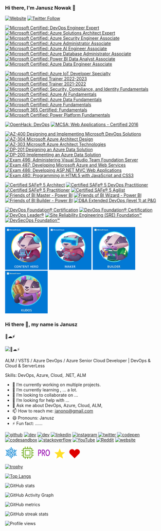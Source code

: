 ### Hi there, I'm Janusz Nowak 👋

[![Website](https://img.shields.io/website?label=blog.janono.pl&style=for-the-badge&url=https%3A%2F%2Fblog.janono.pl)](https://blog.janono.pl)
[![Twitter Follow](https://img.shields.io/twitter/follow/jnowwwak?color=1DA1F2&logo=twitter&style=for-the-badge)](https://twitter.com/intent/follow?original_referer=https%3A%2F%2Fgithub.com%2Fjanusznowak&screen_name=jnowwwak)

<div>
<a href='https://www.credly.com/badges/1f5a95f5-c6e1-4d39-b639-c18578f3ba35' title='Microsoft Certified: DevOps Engineer Expert'><img src='https://images.credly.com/images/c3ab66f8-5d59-4afa-a6c2-0ba30a1989ca/CERT-Expert-DevOps-Engineer-600x600.png' width="140" alt='Microsoft Certified: DevOps Engineer Expert'/></a>
<a href='https://www.credly.com/badges/fc8d9f26-13f1-4e43-ac2c-3d5c7f7ab607' title='Microsoft Certified: Azure Solutions Architect Expert'><img src='https://images.credly.com/images/987adb7e-49be-4e24-b67e-55986bd3fe66/azure-solutions-architect-expert-600x600.png' width="140" alt='Microsoft Certified: Azure Solutions Architect Expert'/></a>
<a href='https://www.credly.com/badges/ab67e9ab-703b-4e3f-a357-d6b8b2112ad1' title='Microsoft Certified: Azure Security Engineer Associate'><img src='https://images.credly.com/images/1ad16b6f-2c71-4a2e-ae74-ec69c4766039/azure-security-engineer-associate600x600.png' width="140" alt='Microsoft Certified: Azure Security Engineer Associate'/></a>
<a href='https://www.credly.com/badges/197d2da7-999f-4bdf-9576-6e84b4e3c28b' title='Microsoft Certified: Azure Administrator Associate'><img src='https://images.credly.com/images/336eebfc-0ac3-4553-9a67-b402f491f185/azure-administrator-associate-600x600.png' width="140" alt='Microsoft Certified: Azure Administrator Associate'/></a>
<a href='https://www.credly.com/badges/0136959a-ee6e-4799-aec2-7fdb27d68427' title='Microsoft Certified: Azure AI Engineer Associate'><img src='https://images.credly.com/images/1fab226c-0e60-4b45-9853-1905a4b6853a/azure-ai-engineer-600x600.png' width="140" alt='Microsoft Certified: Azure AI Engineer Associate'/></a>
<a href='https://www.credly.com/badges/6f9089a0-6e90-46b7-8d36-c452ae84395a' title='Microsoft Certified: Azure Database Administrator Associate'><img src='https://images.credly.com/images/edc0b0d8-55ec-4dfe-9353-22c1bc4e07e8/azure-database-administrator-associate-600x600.png' width="140" alt='Microsoft Certified: Azure Database Administrator Associate'/></a>
<a href='https://www.credly.com/badges/ea553db9-ee65-4aee-a895-271b97356a20' title='Microsoft Certified: Power BI Data Analyst Associate'><img src='https://images.credly.com/size/600x600/images/9230b95b-2cb5-44be-bc07-301f9b753e27/image.png' width="140" alt='Microsoft Certified: Power BI Data Analyst Associate'/></a>
<a href='https://www.credly.com/badges/f78834da-4500-4364-9887-ed46af870cde' title='Microsoft Certified: Azure Data Engineer Associate'><img src='https://images.credly.com/images/61542181-0e8d-496c-a17c-3d4bf590eda1/azure-data-engineer-associate-600x600.png' width="140" alt='Microsoft Certified: Azure Data Engineer Associate'/></a>

<a href='https://www.credly.com/badges/0a12be8d-f1c1-4d9e-8015-1258b9e288e3' title='Microsoft Certified: Azure IoT Developer Specialty'><img src='https://images.credly.com/images/2711b780-c3f1-4678-a9ae-f6c49c379189/specialty-azure-iot-developer-600x600.png' width="140" alt='Microsoft Certified: Azure IoT Developer Specialty'/></a>
<a href='https://www.credly.com/badges/ffdb768e-d91f-4b53-ac6e-3f77f449115e' title='Microsoft Certified Trainer 2022-2023'><img src='https://images.credly.com/images/4cda21c8-5a97-4eb1-831f-f4c52cab2125/MCT-Microsoft_Certified_Trainer-600x600.png' width="140" alt='Microsoft Certified Trainer 2022-2023'/></a>
<a href='https://www.credly.com/badges/a5028025-250b-4db0-a3d3-97d0d34948ea' title='Microsoft Certified Trainer 2021-2022'><img src='https://images.credly.com/images/a6ea4416-4f34-4a85-bc24-eb3fe32fd241/MCT-Microsoft_Certified_Trainer-600x600.png' width="140" alt='Microsoft Certified Trainer 2021-2022'/></a>
<a href='https://www.credly.com/badges/86dac9a4-f400-481e-8ced-7366473f4aa7' title='Microsoft Certified: Security, Compliance, and Identity Fundamentals'><img src='https://images.credly.com/images/fc1352af-87fa-4947-ba54-398a0e63322e/security-compliance-and-identity-fundamentals-600x600.png' width="140" alt='Microsoft Certified: Security, Compliance, and Identity Fundamentals'/></a>
<a href='https://www.credly.com/badges/b3fa8833-a9d7-488b-b067-3e4dc482753a' title='Microsoft Certified: Azure AI Fundamentals'><img src='https://images.credly.com/images/4136ced8-75d5-4afb-8677-40b6236e2672/azure-ai-fundamentals-600x600.png' width="140" alt='Microsoft Certified: Azure AI Fundamentals'/></a>
<a href='https://www.credly.com/badges/82bae488-419b-4338-aa2f-1e105bf1ac1b' title='Microsoft Certified: Azure Data Fundamentals'><img src='https://images.credly.com/images/70eb1e3f-d4de-4377-a062-b20fb29594ea/azure-data-fundamentals-600x600.png' width="140" alt='Microsoft Certified: Azure Data Fundamentals'/></a>
<a href='https://www.credly.com/badges/1917e583-4ec4-4ff6-bd31-cd14992980c6' title='Microsoft Certified: Azure Fundamentals'><img src='https://images.credly.com/images/6a254dad-77e5-4e71-8049-94e5c7a15981/azure-fundamentals-600x600.png' width="140" alt='Microsoft Certified: Azure Fundamentals'/></a>
   <a href='https://www.credly.com/badges/422dd40b-b16a-4f95-b400-2f0f314c428e' title='Microsoft 365 Certified: Fundamentals'><img src='https://images.credly.com/images/5c96fc59-1174-4dd0-a5c1-56772e38d8c7/microsoft365-fundamentals-600x600.png' width='140' alt='Microsoft 365 Certified: Fundamentals'/></a>
<a href='https://www.credly.com/badges/26557c6f-536f-4b95-8e17-9f544cad0006' title='Microsoft Certified: Power Platform Fundamentals'><img src='https://images.credly.com/images/2a6251f2-737b-4bf6-9190-d77570cc76fc/CERT-Fundamentals-Power-Platform.png' width='140' alt='Microsoft Certified: Power Platform Fundamentals'/></a>
   

<a href='https://www.credly.com/badges/bf60eeb8-cb20-4e53-a834-4c389fdef54e' title='OpenHack: DevOps'><img src='https://images.credly.com/images/0384f554-6401-42d2-b494-02a6d2fd3013/DevOps.png' width="140" alt='OpenHack: DevOps'/></a>
<a href='https://www.credly.com/badges/3d76531a-3435-4e6a-acd9-1433ebf2150f' title='MCSA: Web Applications - Certified 2016'><img src='https://images.credly.com/images/421ca115-c03d-403d-893c-da7652bb8619/MCSA_Web_Applications-01.png' width="140" alt='MCSA: Web Applications - Certified 2016'/></a>

<a href='https://www.credly.com/badges/6c62e0c7-59fc-45d9-8519-a6050873e992' title='AZ-400 Designing and Implementing Microsoft DevOps Solutions'><img src='https://images.credly.com/images/107e2eb6-f394-40eb-83d2-d8c9b7d34555/exam-az400-600x600.png' width="140" alt='AZ-400 Designing and Implementing Microsoft DevOps Solutions'/></a>
<a href='https://www.credly.com/badges/5c037340-c4d2-4b11-855d-f9f9f630c04a' title='AZ-304 Microsoft Azure Architect Design'><img src='https://images.credly.com/images/bfdff01e-a9dd-41fc-9301-8a90585c19bb/EXAM-Expert-AZ-304-600x600.png' width="140" alt='AZ-304 Microsoft Azure Architect Design'/></a>
<a href='https://www.credly.com/badges/8eeb805d-46bd-4b25-a149-7e605895f9c4' title='AZ-303 Microsoft Azure Architect Technologies'><img src='https://images.credly.com/images/285339cc-675a-4b1a-bdd9-283868af2fc8/EXAM-Expert-AZ-303-600x600.png' width="140" alt='AZ-303 Microsoft Azure Architect Technologies'/></a>
<a href='https://www.credly.com/badges/227d5da9-b2eb-430e-99c7-876e5c173ebb' title='DP-201 Designing an Azure Data Solution'><img src='https://images.credly.com/images/c4671de2-68f7-4219-952d-2e955e25f453/exam-dp201-600x600.png' width="140" alt='DP-201 Designing an Azure Data Solution'/></a>
<a href='https://www.credly.com/badges/84aee9a0-4c3c-471b-bd66-2cd0d38b4335' title='DP-200 Implementing an Azure Data Solution'><img src='https://images.credly.com/images/af626bbe-ed13-472f-9e72-d4808474acb5/exam-dp200-600x600.png' width="140" alt='DP-200 Implementing an Azure Data Solution'/></a>
<a href='https://www.credly.com/badges/60a169f9-2f79-4ab9-b6a5-40738ee16a0f' title='Exam 496: Administering Visual Studio Team Foundation Server'><img src='https://images.credly.com/images/1f1a5322-f492-4361-984e-cfaae0b0c97b/Exam_496-01.png' width="140" alt='Exam 496: Administering Visual Studio Team Foundation Server'/></a>
<a href='https://www.credly.com/badges/813a6216-f2a9-41d7-b434-eff69eb06e85' title='Exam 487: Developing Microsoft Azure and Web Services'><img src='https://images.credly.com/images/ff9e3554-46b8-474d-8a8c-9285284e6c83/Developing_Microsoft_Azure_and_Web_Services-01.png' width="140" alt='Exam 487: Developing Microsoft Azure and Web Services'/></a>
<a href='https://www.credly.com/badges/b5effd1a-3c70-4b22-b1eb-ded9535c38ae' title='Exam 486: Developing ASP.NET MVC Web Applications'><img src='https://images.credly.com/images/cbab3216-025d-4601-86ee-c5970b348d48/Developing_ASP.NET_MVC_Web_Applications-01.png' width="140" alt='Exam 486: Developing ASP.NET MVC Web Applications'/></a>
<a href='https://www.credly.com/badges/191cd8d8-9bf1-4ef6-977d-3a8d7a9bbdf0' title='Exam 480: Programming in HTML5 with JavaScript and CSS3'><img src='https://images.credly.com/images/84f513e4-256d-4aa0-a29d-973bcb39d87a/Programming_in_HTML5_with_JavaScript_and_Css3-01.png' width="140" alt='Exam 480: Programming in HTML5 with JavaScript and CSS3'/></a>

<a href='https://www.credly.com/badges/f157c780-f611-463f-8090-3221ca4dcf3c' title='Certified SAFe® 5 Architect'><img src='https://images.credly.com/images/43d1e1c6-cee8-4fe5-86bb-f952aa77a179/cert_mark_ARCH_badge_large_300px.png' width="140" alt='Certified SAFe® 5 Architect'/></a>
<a href='https://www.credly.com/badges/39ddf242-16e4-4a4d-b4d6-cbed09689475' title='Certified SAFe® 5 DevOps Practitioner'><img src='https://images.credly.com/images/050eb175-b923-4c68-9dfe-aa8da5f43281/cert_mark_SDP_badge_large_300px.png' width="140" alt='Certified SAFe® 5 DevOps Practitioner'/></a>
<a href='https://www.credly.com/badges/fce290d7-3cb4-4756-b6d9-cf99d6f11066' title='Certified SAFe® 5 Practitioner'><img src='https://images.credly.com/images/f0adcc07-4388-459f-9b98-9a487ff1e8fd/cert_mark_SP_badge_large_300px.png' width="140" alt='Certified SAFe® 5 Practitioner'/></a>
<a href='https://www.credly.com/badges/ded98ce6-b545-4682-9814-ac35b4919a83' title='Certified SAFe® 5 Agilist'><img src='https://images.credly.com/images/969ca68c-6793-4ebc-b35a-1d2663ad3c26/cert_mark_SA_badge_large_300px.png' width="140" alt='Certified SAFe® 5 Agilist'/></a>
<a href='https://www.credly.com/badges/55c4245e-fd37-4baf-9cff-333ae609ea72' title='Friends of BI Master - Power BI'><img src='https://images.credly.com/images/b8a378e7-7986-43b2-b87d-f9232eec439f/PBI_Master_Badge_sq.png' width="140" alt='Friends of BI Master - Power BI'/></a>
<a href='https://www.credly.com/badges/9e21c100-e658-482f-8a70-7ba0848302ef' title='Friends of BI Wizard - Power BI'><img src='https://images.credly.com/images/ddefbfc2-7e89-4b5c-a685-aa48903dbee9/PBI_Wizard_Badge_sq.png' width="140" alt='Friends of BI Wizard - Power BI'/></a>
<a href='https://www.credly.com/badges/f74f58fc-8069-422f-9a65-86c8ae0a425c' title='Friends of BI Builder - Power BI'><img src='https://images.credly.com/images/df0f41b4-8e93-4fb0-a7a3-ddd29f2eb387/PBI_Builder_Badge_sq.png' width="140" alt='Friends of BI Builder - Power BI'/></a>
<a href='https://www.credly.com/badges/3f3bb8e0-5d9b-4951-b315-1fb374d3ad54' title='D&A Extended DevOps (level 1) at P&G'><img src='https://images.credly.com/images/17ceda75-9ce9-4329-bac7-50280ed346e8/daextendeddevops.png' width="140" alt='D&A Extended DevOps (level 1) at P&G'/></a>

<a href="https://devops.credly.com/member-badges/23131093" title="DevOps Foundation® Certification"><img src="https://credlyapp.s3.amazonaws.com/badges/8bbb7b5a060a84447018cb1ee062f85a_17.png" width="140" alt="DevOps Foundation® Certification"/></a>
<a href="https://devops.credly.com/member-badges/23131093" title="DevOps Foundation® Certification"><img src="https://www.devopsinstitute.com/wp-content/uploads/2020/08/DevOpsFoundationBadge.png" width="140" alt="DevOps Foundation® Certification"/></a>
<a href="https://www.devopsinstitute.com/certifications/devops-leader/" title="DevOps Leader®"><img src="https://www.devopsinstitute.com/wp-content/uploads/2020/08/DevOpsLeaderBadge-2.png" width="140" alt="DevOps Leader®"/></a>
<a href="https://www.devopsinstitute.com/certifications/sre-foundation/" title="Site Reliability Engineering (SRE) Foundation℠"><img src="https://www.devopsinstitute.com/wp-content/uploads/2020/08/SREFoundation-2.png" width="140" alt="Site Reliability Engineering (SRE) Foundation℠"/></a>
<a href="https://www.devopsinstitute.com/certifications/devsecops-foundation/" title="DevSecOps Foundation℠"><img src="https://www.devopsinstitute.com/wp-content/uploads/2020/08/DevSecOpsFoundation-2.png" width="140" alt="DevSecOps Foundation℠"/></a>

<!--
<a href="https://www.microsoft.com/skills/azureheroes" title="Azure Hero - Content Hero"><img src="https://www.microsoft.com/Skills/Content/images/azureHeroes/newBadgers/content_hero.jpg" width="200" alt="Azure Hero - Maker"/></a>
<a href="https://www.microsoft.com/skills/azureheroes" title="Azure Hero - Maker"><img src="https://www.microsoft.com/Skills/Content/images/azureHeroes/newBadgers/maker.jpg" width="200" alt="Azure Hero - Maker"/></a>
<a href="https://www.microsoft.com/skills/azureheroes" title="Azure Hero - Builder"><img src="https://www.microsoft.com/Skills/Content/images/azureHeroes/newBadgers/builder.jpg" width="200" alt="Azure Hero - Builder"/></a>
<a href="https://www.microsoft.com/skills/azureheroes" title="Azure Hero - Kudos"><img src="https://www.microsoft.com/Skills/Content/images/azureHeroes/newBadgers/kudos.jpg" width="200" alt="Azure Hero - Kudos"/></a>
-->
<a href="https://www.microsoft.com/skills/azureheroes" title="Azure Heros - Content Hero"><img src="https://github.com/JanuszNowak/janusznowak/raw/master/img/Azure%20Heroes%20-%20Content%20Hero.png" width="140" alt="Azure Hero - Maker"/></a>
<a href="https://www.microsoft.com/skills/azureheroes" title="Azure Heros - Maker"><img src="https://github.com/JanuszNowak/janusznowak/raw/master/img/Azure%20Heroes%20-%20Maker.png" width="140" alt="Azure Hero - Maker"/></a>
<a href="https://www.microsoft.com/skills/azureheroes" title="Azure Heros - Builder"><img src="https://github.com/JanuszNowak/janusznowak/raw/master/img/Azure%20Heroes%20-%20Builder.jpg" width="140" alt="Azure Hero - Builder"/></a>
<a href="https://www.microsoft.com/skills/azureheroes" title="Azure Heros - Kudos"><img src="https://github.com/JanuszNowak/janusznowak/raw/master/img/Azure%20Heroes%20-%20Kudos.jpg" width="140" alt="Azure Hero - Kudos"/></a>
   
   
</div>

<!--
<div>

   
   Azure, Cloud, Dev, DevOps Certyfications:
   <br>
   <a href="https://www.credly.com/badges/ca33f668-2a52-4572-8151-d1179d10ebd7" title="Microsoft Certified: DevOps Engineer Expert">
   <img src="https://images.credly.com/size/600x600/images/c3ab66f8-5d59-4afa-a6c2-0ba30a1989ca/CERT-Expert-DevOps-Engineer-600x600.png" width="140" alt="Microsoft Certified: DevOps 
      Engineer Expert"/>
   </a>
   <a href="https://www.credly.com/badges/e2ac5d12-235d-45f9-80df-2a42740b3f1b" title="Microsoft Certified: Azure Solutions Architect Expert">
   <img src="https://images.credly.com/size/600x600/images/987adb7e-49be-4e24-b67e-55986bd3fe66/azure-solutions-architect-expert-600x600.png" width="140" alt="Microsoft Certified: Az
      ure Solutions Architect Expert"/>
   </a>
   <a href="https://www.credly.com/badges/205c5f21-d69a-4b8e-b16e-01fc4cef3e6d" title="Microsoft Certified: Azure Security Engineer Associate">
   <img src="https://images.credly.com/size/600x600/images/1ad16b6f-2c71-4a2e-ae74-ec69c4766039/azure-security-engineer-associate600x600.png" width="140" alt="Microsoft Certified: Az
      ure Security Engineer Associate"/>
   </a>
   <a href="https://www.credly.com/badges/e7e9f2ea-1f7c-4b8c-988a-80c3689ffd62" title="Microsoft Certified: Azure Administrator Associate">
   <img src="https://images.credly.com/size/600x600/images/35d18649-95c6-4c78-b07a-cfc1362318f3/azure-administrator-associate.png" width="140" alt="Microsoft Certified: Azure Adminis
      trator Associate"/>
   </a>
   <a href="https://www.credly.com/badges/ca891c5b-73ce-49ff-8bf2-eef94445a97f" title="Microsoft Certified: Azure Data Engineer Associate">
   <img src="https://images.credly.com/size/600x600/images/61542181-0e8d-496c-a17c-3d4bf590eda1/azure-data-engineer-associate-600x600.png" width="140" alt="Microsoft Certified: Azure
      Data Engineer Associate"/>
   </a>
   <a href="https://www.credly.com/badges/dcd5f342-d269-4f96-93f8-296c3b983662" title="Microsoft Certified: Data Analyst Associate">
   <img src="https://images.credly.com/size/600x600/images/5cc4fa32-c08f-43c5-ae31-3184e172ad34/CERT-Associate-Data-Analyst-600x600.png" width="140" alt="Microsoft Certified: Data An
      alyst Associate"/>
   </a>
   <a href="https://www.credly.com/badges/92e03c54-3999-4757-9811-4bf7b6fb7c48" title="Microsoft Certified: Azure AI Engineer Associate">
   <img src="https://images.credly.com/size/600x600/images/1fab226c-0e60-4b45-9853-1905a4b6853a/azure-ai-engineer-600x600.png" width="140" alt="Microsoft Certified: Azure AI Engineer
      Associate"/>
   </a>
   <a href="https://www.credly.com/badges/2b1c8264-264f-49c7-9022-d2403d2515cd" title="Microsoft Certified: Azure Database Administrator Associate">
   <img src="https://images.credly.com/size/600x600/images/edc0b0d8-55ec-4dfe-9353-22c1bc4e07e8/azure-database-administrator-associate-600x600.png" width="140" alt="Microsoft Certifi
      ed: Azure Database Administrator Associate"/>
   </a>
   <a href="https://www.credly.com/badges/ee3b9a32-1968-4b9c-96fb-2c173c8b0bfc" title="Microsoft Certified: Azure IoT Developer Specialty">
   <img src="https://images.credly.com/size/600x600/images/2711b780-c3f1-4678-a9ae-f6c49c379189/specialty-azure-iot-developer-600x600.png" width="140" alt="Microsoft Certified: Azure
      IoT Developer Specialty"/>
   </a>
   <a href="https://www.credly.com/badges/e546843f-433a-4441-858e-beff605eefb5" title="Microsoft Certified: Azure Fundamentals">
   <img src="https://images.credly.com/size/600x600/images/6a254dad-77e5-4e71-8049-94e5c7a15981/azure-fundamentals-600x600.png" width="140" alt="Microsoft Certified: Azure Fundamenta
      ls"/>
   </a>
   <a href="https://www.credly.com/badges/b353b013-4b51-4e4f-b151-e1a8259ee73e" title="Microsoft Certified: Azure Data Fundamentals">
   <img src="https://images.credly.com/size/600x600/images/70eb1e3f-d4de-4377-a062-b20fb29594ea/azure-data-fundamentals-600x600.png" width="140" alt="Microsoft Certified: Azure Data 
      Fundamentals"/>
   </a>
   <a href="https://www.credly.com/badges/833bd792-ae7d-448e-ba18-eeaf1885a926" title="Microsoft Certified: Azure AI Fundamentals">
   <img src="https://images.credly.com/size/600x600/images/4136ced8-75d5-4afb-8677-40b6236e2672/azure-ai-fundamentals-600x600.png" width="140" alt="Microsoft Certified: Azure AI Fund
      amentals"/>
   </a>
   <a href="https://www.credly.com/badges/2e497688-fb55-40f7-b77e-feab200733cc" title="MCSA: Web Applications - Certified 2016">
   <img src="https://images.credly.com/size/600x600/images/421ca115-c03d-403d-893c-da7652bb8619/MCSA_Web_Applications-01.png" width="140" alt="MCSA: Web Applications - Certified 2016
      "/>
   <a href="https://www.credly.com/badges/8675a1d5-c560-42fd-8f16-0e83d4602d57" title="Microsoft Certified Trainer 2021-2022">
   <img src="https://images.credly.com/size/600x600/images/a6ea4416-4f34-4a85-bc24-eb3fe32fd241/MCT-Microsoft_Certified_Trainer-600x600.png" width="140" alt="Microsoft Certified Trai
      ner 2021-2022"/>
   </a>
   <div>
      Awards
      <br>
      <a href="https://www.microsoft.com/skills/azureheroes" title="Azure Hero - Maker">
      <img src="https://www.microsoft.com/Skills/Content/images/azureHeroes/newBadgers/maker.jpg" width="240" alt="Azure Hero - Maker"/>
      </a>
      <a href="https://www.microsoft.com/skills/azureheroes" title="Azure Hero - Content Hero">
      <img src="https://www.microsoft.com/Skills/Content/images/azureHeroes/newBadgers/content_hero.jpg" width="240" alt="Azure Hero - Maker"/>
      </a>
      <a href="https://www.credly.com/badges/bf60eeb8-cb20-4e53-a834-4c389fdef54e" title="OpenHack: DevOps">
      <img src="https://images.credly.com/size/600x600/images/0384f554-6401-42d2-b494-02a6d2fd3013/DevOps.png" width="140" alt="OpenHack: DevOps"/>
      </a>
   </div>
   <div>
      Friends of BI P&G
      <br>
      <a href="https://www.credly.com/badges/55c4245e-fd37-4baf-9cff-333ae609ea72" title="Friends of BI Master - Power BI">
      <img src="https://images.credly.com/size/600x600/images/b8a378e7-7986-43b2-b87d-f9232eec439f/PBI_Master_Badge_sq.png" width="140" alt="Friends of BI Master - Power BI"/>
      </a>
      <a href="https://www.credly.com/badges/9e21c140-e658-482f-8a70-7ba0848302ef" title="Friends of BI Wizard - Power BI">
      <img src="https://images.credly.com/size/600x600/images/ddefbfc2-7e89-4b5c-a685-aa48903dbee9/PBI_Wizard_Badge_sq.png" width="140" alt="Friends of BI Wizard - Power BI"/>
      </a>
      <a href="https://www.credly.com/badges/f74f58fc-8069-422f-9a65-86c8ae0a425c" title="Friends of BI Builder - Power BI">
      <img src="https://images.credly.com/size/600x600/images/df0f41b4-8e93-4fb0-a7a3-ddd29f2eb387/PBI_Builder_Badge_sq.png" width="140" alt="Friends of BI Builder - Power BI"/>
      </a>
   </div>
   <div>
      DevOps Institute
      <br>
      <a href="https://devops.credly.com/member-badges/23131093" title="DevOps Foundation® Certification">
      <img src="https://credlyapp.s3.amazonaws.com/badges/8bbb7b5a060a84447018cb1ee062f85a_17.png" width="140" alt="DevOps Foundation® Certification"/>
      </a>
      <a href="https://devops.credly.com/member-badges/23131093" title="DevOps Foundation® Certification">
      <img src="https://www.devopsinstitute.com/wp-content/uploads/2020/08/DevOpsFoundationBadge.png" width="140" alt="DevOps Foundation® Certification"/>
      </a>
      <a href="https://www.devopsinstitute.com/certifications/devops-leader/" title="DevOps Leader®">
      <img src="https://www.devopsinstitute.com/wp-content/uploads/2020/08/DevOpsLeaderBadge-2.png" width="140" alt="DevOps Leader®"/>
      </a>
      <a href="https://www.devopsinstitute.com/certifications/sre-foundation/" title="Site Reliability Engineering (SRE) Foundation℠">
      <img src="https://www.devopsinstitute.com/wp-content/uploads/2020/08/SREFoundation-2.png" width="140" alt="Site Reliability Engineering (SRE) Foundation℠"/>
      </a>
      <a href="https://www.devopsinstitute.com/certifications/devsecops-foundation/" title="DevSecOps Foundation℠">
      <img src="https://www.devopsinstitute.com/wp-content/uploads/2020/08/DevSecOpsFoundation-2.png" width="140" alt="DevSecOps Foundation℠"/>
      </a>  
   </div>
   <div>
      SAFe
      <br>
      <a href="https://www.credly.com/badges/47996eae-5885-4502-98f5-41a6028e153a" title="Certified SAFe® 5 Agilist">
      <img src="https://images.credly.com/size/600x600/images/969ca68c-6793-4ebc-b35a-1d2663ad3c26/cert_mark_SA_badge_large_300px.png" width="140" alt="Certified SAFe® 5 Agilist"/>
      </a>
   </div>
   <div>
      Exams Microsoft
      <br>
      <a href="https://www.credly.com/badges/2d2b4b07-4b3e-441b-b7b2-10053e2f4fc7" title="AZ-400 Designing and Implementing Microsoft DevOps Solutions">
      <img src="https://images.credly.com/size/600x600/images/107e2eb6-f394-40eb-83d2-d8c9b7d34555/exam-az400-600x600.png" width="140" alt="AZ-400 Designing and Implementing Microsoft D
         evOps Solutions"/>
      </a>
      <a href="https://www.credly.com/badges/651f707f-826d-4006-95e6-c36ad6e30f9a" title="AZ-303 Microsoft Azure Architect Technologies">
      <img src="https://images.credly.com/size/600x600/images/285339cc-675a-4b1a-bdd9-283868af2fc8/EXAM-Expert-AZ-303-600x600.png" width="140" alt="AZ-303 Microsoft Azure Architect Tech
         nologies"/>
      </a>
      <a href="https://www.credly.com/badges/f7ce3231-9b3c-4287-8db4-76ab42a05a28" title="AZ-304 Microsoft Azure Architect Design">
      <img src="https://images.credly.com/size/600x600/images/bfdff01e-a9dd-41fc-9301-8a90585c19bb/EXAM-Expert-AZ-304-600x600.png" width="140" alt="AZ-304 Microsoft Azure Architect Desi
         gn"/>
      </a>
      <a href="https://www.credly.com/badges/26117260-b59f-4c6b-9310-c14f357c3e79" title="DP-200 Implementing an Azure Data Solution">
      <img src="https://images.credly.com/size/600x600/images/af626bbe-ed13-472f-9e72-d4808474acb5/exam-dp200-600x600.png" width="140" alt="DP-200 Implementing an Azure Data Solution"/>
      </a>
      <a href="https://www.credly.com/badges/2dbc524a-3cdc-4802-ae15-51d869aac750" title="DP-201 Designing an Azure Data Solution">
      <img src="https://images.credly.com/size/600x600/images/c4671de2-68f7-4219-952d-2e955e25f453/exam-dp201-600x600.png" width="140" alt="DP-201 Designing an Azure Data Solution"/>
      </a>
      <a href="https://www.credly.com/badges/c8aa0b27-2ed1-4852-95ea-adaa17099fd6" title="Exam 480: Programming in HTML5 with JavaScript and CSS3">
      <img src="https://images.credly.com/size/600x600/images/84f513e4-256d-4aa0-a29d-973bcb39d87a/Programming_in_HTML5_with_JavaScript_and_Css3-01.png" width="140" alt="Exam 480: Progr
         amming in HTML5 with JavaScript and CSS3"/>
      </a>
      <a href="https://www.credly.com/badges/96c7dae0-acc0-479c-ad4e-b353dcfc8ef6" title="Exam 486: Developing ASP.NET MVC Web Applications">
      <img src="https://images.credly.com/size/600x600/images/cbab3216-025d-4601-86ee-c5970b348d48/Developing_ASP.NET_MVC_Web_Applications-01.png" width="140" alt="Exam 486: Developing 
         ASP.NET MVC Web Applications"/>
      </a>
      <a href="https://www.credly.com/badges/d06397c1-e850-414c-a980-92973b226950" title="Exam 487: Developing Microsoft Azure and Web Services">
      <img src="https://images.credly.com/size/600x600/images/ff9e3554-46b8-474d-8a8c-9285284e6c83/Developing_Microsoft_Azure_and_Web_Services-01.png" width="140" alt="Exam 487: Develop
         ing Microsoft Azure and Web Services"/>
      </a>
      <a href="https://www.credly.com/badges/93ad8065-842c-4a27-93de-55638425c2e6" title="Exam 496: Administering Visual Studio Team Foundation Server">
      <img src="https://images.credly.com/size/600x600/images/1f1a5322-f492-4361-984e-cfaae0b0c97b/Exam_496-01.png" width="140" alt="Exam 496: Administering Visual Studio Team Foundatio
         n Server"/>
      </a>
   </div>
</div>

-->

<!--
<div>
<a href="https://www.credly.com/earner/earned/badge/ca33f668-2a52-4572-8151-d1179d10ebd7" title="Microsoft Certified: DevOps Engineer Expert">
  <img src="./img/Microsoft Certified_ DevOps Engineer Expert.png?raw=true" width="140" alt="Microsoft Certified: DevOps Engineer Expert"/>
</a>
<a href="https://www.credly.com/earner/earned/badge/e2ac5d12-235d-45f9-80df-2a42740b3f1b">
  <img src="./img/Microsoft Certified_ Azure Solutions Architect Expert.png?raw=true" width="140" alt="Microsoft Certified: Azure Solutions Architect Expert"/>
</a>
<a href="https://www.credly.com/earner/earned/badge/205c5f21-d69a-4b8e-b16e-01fc4cef3e6d">
  <img src="./img/Microsoft Certified_ Azure Security Engineer Associate.png?raw=true" width="140"alt="Microsoft Certified: Azure Security Engineer Associate"/>
</a>
</div>
-->
<!--
<div>
<img src="./img/Designing and Implementing Microsoft DevOps Solutions .png?raw=true" width="140"/>

<img src="./img/Programming in HTML5 with JavaScript and CSS3 .png?raw=true" width="140"/><img src="./img/Microsoft Specialist_ Programming in HTML5 with JavaScript and CSS3.png?raw=true" width="140"/>
<img src="./img/Microsoft Certified Professional_ Microsoft Certified Professional.png?raw=true" width="140"/>
<img src="./img/Developing ASP.NET MVC Web Applications .png?raw=true" width="140"/>
<img src="./img/Developing Microsoft Azure and Web Services .png?raw=true" width="140"/>
<img src="./img/Microsoft Certified Solutions Developer_ Web Applications (Inactive).png?raw=true" width="140"/>
<img src="./img/Administering Visual Studio Team Foundation Server .png?raw=true" width="140"/>
<img src="./img/Microsoft Certified Solutions Associate_ Web Applications (Charter)*.png?raw=true" width="140"/>
<img src="./img/Information security in the cloud according to ISO / IEC 27017_ 2015 with elements of protection of personal data processed in the cloud (ISO / OEC 27018_ 2014).png?raw=true" width="140"/>
<img src="./img/DevOps Foundation® Certification.png?raw=true" width="140"/>
<img src="./img/Azure Hero - Maker.png?raw=true" width="140"/>
<img src="./img/Azure Hero - Content Hero.png?raw=true" width="140"/>
<img src="./img/Microsoft Azure Fundamentals .png?raw=true" width="140"/>
<img src="./img/Microsoft Certified_ Azure Fundamentals.png?raw=true" width="140"/>

<img src="./img/Microsoft Azure Administrator .png?raw=true" width="140"/>

<img src="./img/Microsoft Certified_ Azure Administrator Associate.png?raw=true" width="140"/>
  
<img src="./img/Microsoft Azure Data Fundamentals .png?raw=true" width="140"/>
<img src="./img/Microsoft Certified_ Azure Data Fundamentals.png?raw=true" width="140"/>
<img src="./img/Microsoft Azure Architect Design .png?raw=true" width="140"/>
<img src="./img/Microsoft Azure Architect Technologies .png?raw=true" width="140"/>

<img src="./img/Trainer_ MCT Enrollment.png?raw=true" width="140"/>
<img src="./img/Microsoft Azure Security Technologies .png?raw=true" width="140"/>

<img src="./img/Microsoft Azure AI Fundamentals .png?raw=true" width="140"/>
<img src="./img/Microsoft Certified_ Azure AI Fundamentals.png?raw=true" width="140"/>
<img src="./img/DevOps Leader (DOL)® Certification.png?raw=true" width="140"/>
<img src="./img/Administering Relational Databases on Microsoft Azure .png?raw=true" width="140"/>
<img src="./img/Microsoft Certified_ Azure Database Administrator Associate.png?raw=true" width="140"/>
<img src="./img/Designing an Azure Data Solution .png?raw=true" width="140"/>
<img src="./img/Implementing an Azure Data Solution .png?raw=true" width="140"/>
<img src="./img/Microsoft Certified_ Azure Data Engineer Associate.png?raw=true" width="140"/>
<img src="./img/Site Reliability Engineering (SRE) Foundation Certification.png?raw=true" width="140"/>
<img src="./img/Designing and Implementing an Azure AI Solution .png?raw=true" width="140"/>
<img src="./img/Microsoft Certified_ Azure AI Engineer Associate.png?raw=true" width="140"/>
<img src="./img/Microsoft Azure IoT Developer .png?raw=true" width="140"/>
<img src="./img/Specialty_ Microsoft Certified_ Azure IoT Developer Specialty.png?raw=true" width="140"/>
<img src="./img/OpenHack_ DevOps.png?raw=true" width="140"/>
<img src="./img/DevSecOps Foundation (DSOF) Certification.png?raw=true" width="140"/>
<img src="./img/Microsoft Certified_ Data Analyst Associate.png?raw=true" width="140"/>
</div>

<div>
<img src="./img/Friends of BI Master - Power BI.png?raw=true" width="140"/>
<img src="./img/Friends of BI Wizard - Power BI.png?raw=true" width="140"/>
<img src="./img/Friends of BI Builder - Power BI.png?raw=true" width="140"/>
</div>
-->
### Hi there 👋, my name is Janusz
#### 🚀☁⚡
![🚀☁⚡](https://arturssmirnovs.github.io/github-profile-readme-generator/images/banner.png)

ALM / VSTS / Azure DevOps / Azure Senior Cloud Developer | DevOps & Cloud & ServerLess 

Skills: DevOps, Azure, Cloud, .NET, ALM

- 🔭 I’m currently working on multiple projects. 
- 🌱 I’m currently learning , ... a lot. 
- 👯 I’m looking to collaborate on ... 
- 🤔 I’m looking for help with ... 
- 💬 Ask me about DevOps, Azure, Cloud, ALM,  
- 📫 How to reach me: janono@gmail.com 
- 😄 Pronouns: Janusz 
- ⚡ Fun fact: ...... 


[<img src='https://cdn.jsdelivr.net/npm/simple-icons@3.0.1/icons/github.svg' alt='github' height='40'>](https://github.com/JanuszNowak)  [<img src='https://cdn.jsdelivr.net/npm/simple-icons@3.0.1/icons/dev-dot-to.svg' alt='dev' height='40'>](https://dev.to/janono)  [<img src='https://cdn.jsdelivr.net/npm/simple-icons@3.0.1/icons/hashnode.svg' alt='dev' height='40'>](janono)  [<img src='https://cdn.jsdelivr.net/npm/simple-icons@3.0.1/icons/linkedin.svg' alt='linkedin' height='40'>](https://www.linkedin.com/in/janono/)  [<img src='https://cdn.jsdelivr.net/npm/simple-icons@3.0.1/icons/instagram.svg' alt='instagram' height='40'>](https://www.instagram.com/jnowwwak/)  [<img src='https://cdn.jsdelivr.net/npm/simple-icons@3.0.1/icons/twitter.svg' alt='twitter' height='40'>](https://twitter.com/jnowwwak)  [<img src='https://cdn.jsdelivr.net/npm/simple-icons@3.0.1/icons/codepen.svg' alt='codepen' height='40'>](https://codepen.io/janusznowak)  [<img src='https://cdn.jsdelivr.net/npm/simple-icons@3.0.1/icons/codesandbox.svg' alt='codesandbox' height='40'>](https://codesandbox.io/u/janono)  [<img src='https://cdn.jsdelivr.net/npm/simple-icons@3.0.1/icons/stackoverflow.svg' alt='stackoverflow' height='40'>](https://stackoverflow.com/users/janusz-nowak)  [<img src='https://cdn.jsdelivr.net/npm/simple-icons@3.0.1/icons/youtube.svg' alt='YouTube' height='40'>](https://www.youtube.com/channel/JanuszNowak)  [<img src='https://cdn.jsdelivr.net/npm/simple-icons@3.0.1/icons/reddit.svg' alt='Reddit' height='40'>](https://www.reddit.com/user/jnowwwak)  [<img src='https://cdn.jsdelivr.net/npm/simple-icons@3.0.1/icons/icloud.svg' alt='website' height='40'>](blog.janono.pl)  

<a href='https://archiveprogram.github.com/'><img src='https://raw.githubusercontent.com/acervenky/animated-github-badges/master/assets/acbadge.gif' width='40' height='40'></a> <a href='https://docs.github.com/en/developers'><img src='https://raw.githubusercontent.com/acervenky/animated-github-badges/master/assets/devbadge.gif' width='40' height='40'></a> <a href='https://github.com/pricing'><img src='https://raw.githubusercontent.com/acervenky/animated-github-badges/master/assets/pro.gif' width='40' height='40'></a> <a href='https://stars.github.com/'><img src='https://raw.githubusercontent.com/acervenky/animated-github-badges/master/assets/starbadge.gif' width='35' height='35'></a> <a href='https://docs.github.com/en/github/supporting-the-open-source-community-with-github-sponsors'><img src='https://raw.githubusercontent.com/acervenky/animated-github-badges/master/assets/sponsorbadge.gif' width='35' height='35'></a> 

[![trophy](https://github-profile-trophy.vercel.app/?username=JanuszNowak)](https://github.com/ryo-ma/github-profile-trophy)

[![Top Langs](https://github-readme-stats.vercel.app/api/top-langs/?username=JanuszNowak)](https://github.com/anuraghazra/github-readme-stats)

![GitHub stats](https://github-readme-stats.vercel.app/api?username=JanuszNowak&show_icons=true&count_private=true)  

![GitHub Activity Graph](https://activity-graph.herokuapp.com/graph?username=JanuszNowak)  

![GitHub metrics](https://metrics.lecoq.io/JanuszNowak)  

![GitHub streak stats](https://github-readme-streak-stats.herokuapp.com/?user=JanuszNowak)  

![Profile views](https://gpvc.arturio.dev/JanuszNowak)  
